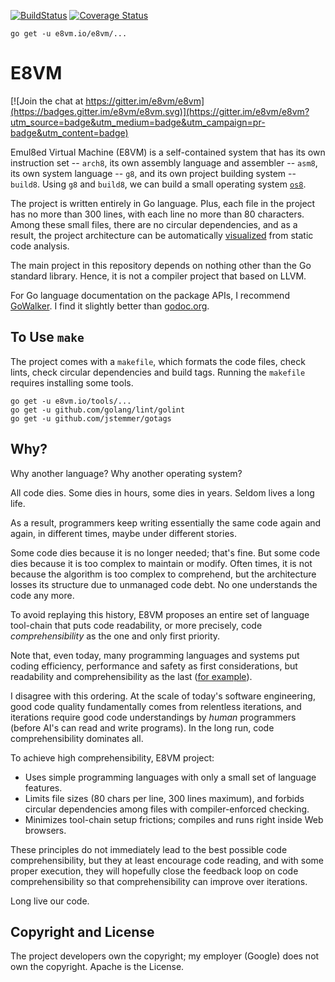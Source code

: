 [![BuildStatus](https://travis-ci.org/e8vm/e8vm.png?branch=master)](https://travis-ci.org/e8vm/e8vm)
[![Coverage
Status](https://coveralls.io/repos/github/e8vm/e8vm/badge.svg?branch=master)](https://coveralls.io/github/e8vm/e8vm?branch=master)

```
go get -u e8vm.io/e8vm/...
```

# E8VM

[![Join the chat at https://gitter.im/e8vm/e8vm](https://badges.gitter.im/e8vm/e8vm.svg)](https://gitter.im/e8vm/e8vm?utm_source=badge&utm_medium=badge&utm_campaign=pr-badge&utm_content=badge)

Emul8ed Virtual Machine (E8VM) is a self-contained system that has its
own instruction set -- `arch8`, its own assembly language and
assembler -- `asm8`, its own system language -- `g8`, and its own
project building system -- `build8`. Using `g8` and `build8`, we can
build a small operating system [`os8`](https://github.com/e8vm/os8).

The project is written entirely in Go language. Plus, each file in the
project has no more than 300 lines, with each line no more than 80
characters. Among these small files, there are no circular
dependencies, and as a result, the project architecture can be
automatically [visualized](http://8k.lonnie.io) from static code
analysis.

The main project in this repository depends on nothing other than the
Go standard library. Hence, it is not a compiler project that based on
LLVM.

For Go language documentation on the package APIs, I recommend
[GoWalker](https://gowalker.org/e8vm.io/e8vm). I find it slightly
better than [godoc.org](https://godoc.org/e8vm.io/e8vm).

## To Use `make`

The project comes with a `makefile`, which formats the code files,
check lints, check circular dependencies and build tags. Running the
`makefile` requires installing some tools.

```
go get -u e8vm.io/tools/...
go get -u github.com/golang/lint/golint
go get -u github.com/jstemmer/gotags
```

## Why?

Why another language? Why another operating system?

All code dies. Some dies in hours, some dies in years. Seldom lives a
long life.

As a result, programmers keep writing essentially the same code again
and again, in different times, maybe under different stories.

Some code dies because it is no longer needed; that's fine. But
some code dies because it is too complex to maintain or modify. Often
times, it is not because the algorithm is too complex to comprehend,
but the architecture losses its structure due to unmanaged code debt.
No one understands the code any more.

To avoid replaying this history, E8VM proposes an entire set of
language tool-chain that puts code readability, or more precisely,
code *comprehensibility* as the one and only first priority.

Note that, even today, many programming languages and systems put coding
efficiency, performance and safety as first considerations, but
readability and comprehensibility as the last 
([for example](http://andrewkelley.me/post/intro-to-zig.html)).

I disagree with this ordering. At the scale of today's software engineering,
good code quality fundamentally comes
from relentless iterations, and iterations require good code
understandings by *human* programmers (before AI's can read and write 
programs). In the long run, code comprehensibility dominates all.

To achieve high comprehensibility, E8VM project:

- Uses simple programming languages with only a small set of
  language features.
- Limits file sizes (80 chars per line, 300 lines maximum), and
  forbids circular dependencies among files with compiler-enforced
  checking.
- Minimizes tool-chain setup frictions; compiles and runs
  right inside Web browsers.

These principles do not immediately lead to the best possible code
comprehensibility, but they at least encourage code reading, and with
some proper execution, they will hopefully close the feedback loop on
code comprehensibility so that comprehensibility can improve over iterations.

Long live our code.

## Copyright and License

The project developers own the copyright; my employer (Google) does
not own the copyright. Apache is the License.
